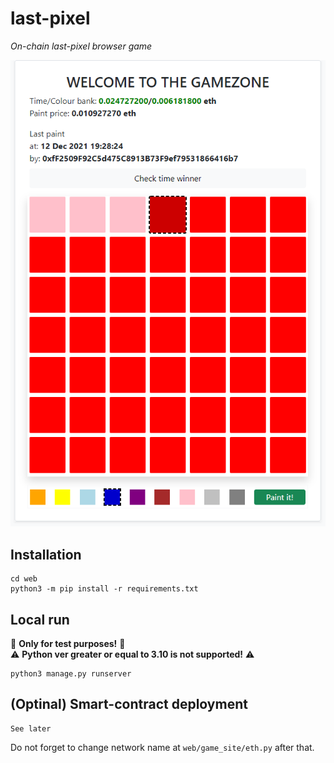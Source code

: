 # last-pixel
*On-chain last-pixel browser game*

![Screenshot](screenshot.png)

## Installation
```console
cd web
python3 -m pip install -r requirements.txt
```
## Local run
🔴 **Only for test purposes!** 🔴  
⚠️ **Python ver greater or equal to 3.10 is not supported!** ⚠️
```console
python3 manage.py runserver
```
## (Optinal) Smart-contract deployment
```console
See later
```
Do not forget to change network name at `web/game_site/eth.py` after that.